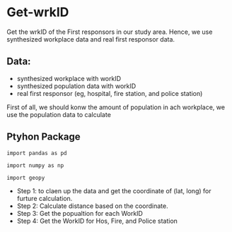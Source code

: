 # Get-wrkID
Get the wrkID of the First responsors in our study area. Hence, we use synthesized workplace data and real first responsor data.
## Data:
* synthesized workplace with workID
* synthesized population data with workID
* real first responsor (eg, hospital, fire station, and police station)

First of all, we should konw the amount of population in ach workplace, we use the population data to calculate

## Ptyhon Package
```
import pandas as pd

import numpy as np

import geopy
```

* Step 1: to claen up the data and get the coordinate of (lat, long) for furture calculation.
* Step 2: Calculate distance based on the coordinate.
* Step 3: Get the popualtion for each WorkID
* Step 4: Get the WorkID for Hos, Fire, and Police station
